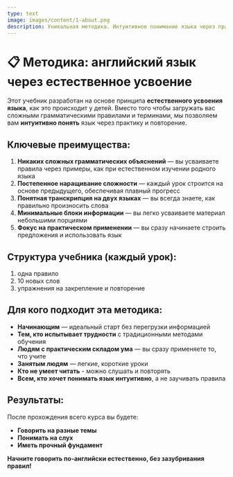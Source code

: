 ```yaml
---
type: text
image: images/content/1-about.png
description: Уникальная методика. Интуитивное понимание языка через практику и повторение
---
```


# 📋 Методика: английский язык через естественное усвоение

Этот учебник разработан на основе принципа **естественного усвоения языка**, как это происходит у детей. Вместо того чтобы загружать вас сложными грамматическими правилами и терминами, мы позволяем вам **интуитивно понять** язык через практику и повторение.

## Ключевые преимущества:

1. **Никаких сложных грамматических объяснений** — вы усваиваете правила через примеры, как при естественном изучении родного языка
2. **Постепенное наращивание сложности** — каждый урок строится на основе предыдущего, обеспечивая плавный прогресс
3. **Понятная транскрипция на двух языках** — вы всегда знаете, как правильно произносить слова
4. **Минимальные блоки информации** — вы легко усваиваете материал небольшими порциями
5. **Фокус на практическом применении** — вы сразу начинаете строить предложения и использовать язык

## Структура учебника (каждый урок):

1. одна правило
2. 10 новых слов
3. упражнения на закрепление и повторение

## Для кого подходит эта методика:

- **Начинающим** — идеальный старт без перегрузки информацией
- **Тем, кто испытывает трудности** с традиционными методами обучения
- **Людям с практическим складом ума** — вы сразу применяете то, что учите
- **Занятым людям** — легкие, короткие уроки
- **Кто не умеет читать** - можно слушать и повторять
- **Всем, кто хочет понимать язык интуитивно**, а не заучивать правила

## Результаты:

После прохождения всего курса вы будете:

- **Говорить на разные темы**
- **Понимать на слух**
- **Иметь прочный фундамент**

**Начните говорить по-английски естественно, без зазубривания правил!**
